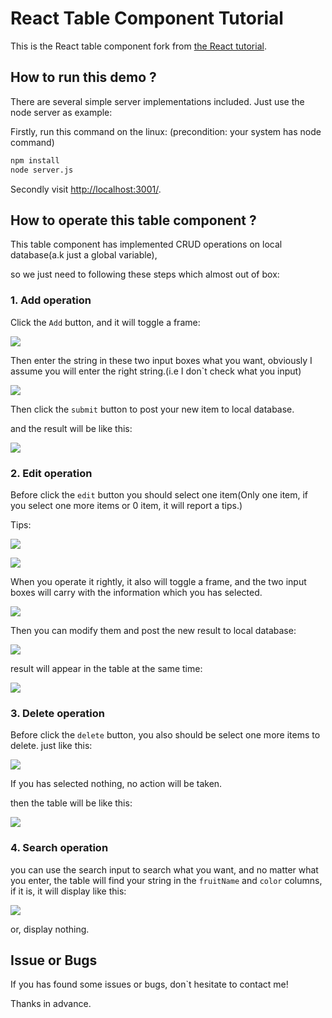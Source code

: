 
# React Table Component Tutorial

This is the React table component fork from [the React tutorial](http://facebook.github.io/react/docs/tutorial.html).

## How to run this demo ?

There are several simple server implementations included. Just use the node server as example:

Firstly, run this command on the linux: (precondition: your system has node command) 
```sh
npm install
node server.js
```


Secondly visit <http://localhost:3001/>.

## How to operate this table component ?

This table component has implemented CRUD operations on local database(a.k just a global variable),

so we just need to following these steps which almost out of box:

### 1. Add operation

Click the `Add` button, and it will toggle a frame:

![](http://blogimages2016.oss-cn-hangzhou.aliyuncs.com/reactTable/home.png)

Then enter the string in these two input boxes what you want, obviously I 
assume you will enter the right string.(i.e I don`t check what you input)

![](http://blogimages2016.oss-cn-hangzhou.aliyuncs.com/reactTable/Add2png.png)

Then click the `submit` button to post your new item to local database.

and the result will be like this:

![](http://blogimages2016.oss-cn-hangzhou.aliyuncs.com/reactTable/Add3.png)

### 2. Edit operation

Before click the `edit` button you should select one item(Only one item,
if you select one more items or 0 item, it will report a tips.)

Tips:

![](http://blogimages2016.oss-cn-hangzhou.aliyuncs.com/reactTable/EditError.png)

![](http://blogimages2016.oss-cn-hangzhou.aliyuncs.com/reactTable/EditError1.png)

When you operate it rightly, it also will toggle a frame, and the two 
input boxes will carry with the information which you has selected. 

![](http://blogimages2016.oss-cn-hangzhou.aliyuncs.com/reactTable/Edit1.png)

Then you can modify them and post the new result to local database:

![](http://blogimages2016.oss-cn-hangzhou.aliyuncs.com/reactTable/Edit2.png)

result will appear in the table at the same time:

![](http://blogimages2016.oss-cn-hangzhou.aliyuncs.com/reactTable/Edit3.png)

### 3. Delete operation

Before click the `delete` button, you also should be select one more
items to delete. just like this:

![](http://blogimages2016.oss-cn-hangzhou.aliyuncs.com/reactTable/Delete.png)

If you has selected nothing, no action will be taken.

then the table will be like this:

![](http://blogimages2016.oss-cn-hangzhou.aliyuncs.com/reactTable/Delete2.png)

### 4. Search operation

you can use the search input to search what you want, and no matter what 
you enter, the table will find your string in the `fruitName` and `color`
 columns, if it is, it will display like this:
 
 ![](http://blogimages2016.oss-cn-hangzhou.aliyuncs.com/reactTable/search.png)
 
 or, display nothing.

## Issue or Bugs

If you has found some issues or bugs, don`t hesitate to contact me!

Thanks in advance.
